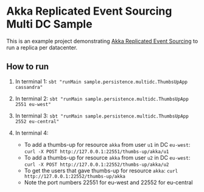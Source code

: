 Akka Replicated Event Sourcing Multi DC Sample
=====================================

This is an example project demonstrating [Akka Replicated Event Sourcing](https://doc.akka.io/docs/akka/current/typed/replicated-eventsourcing.html)
to run a replica per datacenter.

## How to run

1. In terminal 1: `sbt "runMain sample.persistence.multidc.ThumbsUpApp cassandra"`

1. In terminal 2: `sbt "runMain sample.persistence.multidc.ThumbsUpApp 2551 eu-west"`

1. In terminal 3: `sbt "runMain sample.persistence.multidc.ThumbsUpApp 2552 eu-central"`

1. In terminal 4:
    * To add a thumbs-up for resource `akka` from user `u1` in DC `eu-west`: `curl -X POST http://127.0.0.1:22551/thumbs-up/akka/u1`
    * To add a thumbs-up for resource `akka` from user `u2` in DC `eu-west`: `curl -X POST http://127.0.0.1:22552/thumbs-up/akka/u2`
    * To get the users that gave thumbs-up for resource `akka`: `curl http://127.0.0.1:22552/thumbs-up/akka`
    * Note the port numbers 22551 for eu-west and 22552 for eu-central
